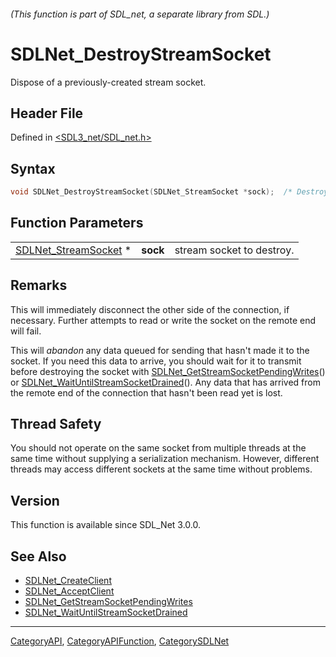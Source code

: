 ###### (This function is part of SDL_net, a separate library from SDL.)
# SDLNet_DestroyStreamSocket

Dispose of a previously-created stream socket.

## Header File

Defined in [<SDL3_net/SDL_net.h>](https://github.com/libsdl-org/SDL_net/blob/main/include/SDL3_net/SDL_net.h)

## Syntax

```c
void SDLNet_DestroyStreamSocket(SDLNet_StreamSocket *sock);  /* Destroy your sockets when finished with them. Does not block, handles shutdown internally. */
```

## Function Parameters

|                                              |          |                           |
| -------------------------------------------- | -------- | ------------------------- |
| [SDLNet_StreamSocket](SDLNet_StreamSocket) * | **sock** | stream socket to destroy. |

## Remarks

This will immediately disconnect the other side of the connection, if
necessary. Further attempts to read or write the socket on the remote end
will fail.

This will _abandon_ any data queued for sending that hasn't made it to the
socket. If you need this data to arrive, you should wait for it to transmit
before destroying the socket with
[SDLNet_GetStreamSocketPendingWrites](SDLNet_GetStreamSocketPendingWrites)()
or
[SDLNet_WaitUntilStreamSocketDrained](SDLNet_WaitUntilStreamSocketDrained)().
Any data that has arrived from the remote end of the connection that hasn't
been read yet is lost.

## Thread Safety

You should not operate on the same socket from multiple threads at the same
time without supplying a serialization mechanism. However, different
threads may access different sockets at the same time without problems.

## Version

This function is available since SDL_Net 3.0.0.

## See Also

- [SDLNet_CreateClient](SDLNet_CreateClient)
- [SDLNet_AcceptClient](SDLNet_AcceptClient)
- [SDLNet_GetStreamSocketPendingWrites](SDLNet_GetStreamSocketPendingWrites)
- [SDLNet_WaitUntilStreamSocketDrained](SDLNet_WaitUntilStreamSocketDrained)

----
[CategoryAPI](CategoryAPI), [CategoryAPIFunction](CategoryAPIFunction), [CategorySDLNet](CategorySDLNet)

